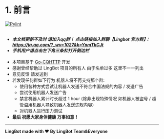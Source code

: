# 1. 前言

[![Pylint](https://github.com/LingBot-Project/LingBot/actions/workflows/pylint.yml/badge.svg?event=push)](https://github.com/LingBot-Project/LingBot/actions/workflows/pylint.yml)</br></br>
* ***本文档更新不及时 请加入qq群！ 点击链接加入群聊【Lingbot 官方群】：https://jq.qq.com/?_wv=1027&k=YpmTkCJt***
* ***手机用户请点击左下角三条杠打开侧边栏***</br></br>
* 本项目基于 [Go-CQHTTP](https://github.com/Mrs4s/go-cqhttp) 开发
* 感谢曾经帮助过 LingBot 项目的所有人 由于名单过多 这里不一一列出
* 意见反馈 请发送到
* 若发现任何群如下行为 机器人将不再支持那个群:
  * 使用各种方式尝试让机器人发送不符合中国法规的内容 / 发送广告
  * 尝试使用机器人发送广告
  * 禁言机器人累计时长超过 1 hour (除非出现特殊情况 如机器人被盗号 / 超管滥用机器人导致机器人发送违规内容)
  * 对机器人进行压力测试
* **最后 祝愿大家身体健康 万事如意！**


---

**LingBot made with ❤ By LingBot Team&Everyone**



